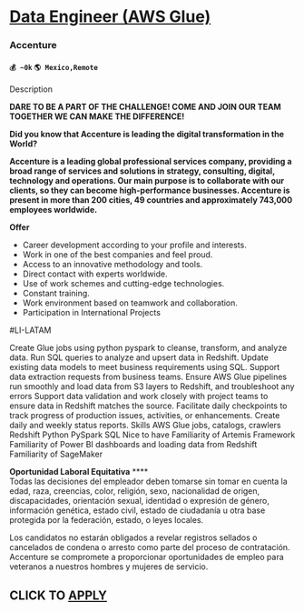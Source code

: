 # [Data Engineer (AWS Glue)](https://www.remotewlb.com/apply/data-engineer-aws-glue)  
### Accenture  
#### `💰 ~0k` `🌎 Mexico,Remote`  

Description

**DARE TO BE A PART OF THE CHALLENGE! COME AND JOIN OUR TEAM TOGETHER WE CAN MAKE THE DIFFERENCE!**

 **Did you know that Accenture is leading the digital transformation in the World?**

 **Accenture is a leading global professional services company, providing a broad range of services and solutions in strategy, consulting, digital, technology and operations. Our main purpose is to collaborate with our clients, so they can become high-performance businesses. **Accenture is present in more than 200 cities, 49 countries and approximately 743,000 employees worldwide.****

 **Offer**

  * Career development according to your profile and interests.
  * Work in one of the best companies and feel proud.
  * Access to an innovative methodology and tools.
  * Direct contact with experts worldwide.
  * Use of work schemes and cutting-edge technologies.
  * Constant training.
  * Work environment based on teamwork and collaboration.
  * Participation in International Projects

#LI-LATAM

Create Glue jobs using python pyspark to cleanse, transform, and analyze data. Run SQL queries to analyze and upsert data in Redshift. Update existing data models to meet business requirements using SQL. Support data extraction requests from business teams. Ensure AWS Glue pipelines run smoothly and load data from S3 layers to Redshift, and troubleshoot any errors Support data validation and work closely with project teams to ensure data in Redshift matches the source. Facilitate daily checkpoints to track progress of production issues, activities, or enhancements. Create daily and weekly status reports. Skills AWS Glue jobs, catalogs, crawlers Redshift Python PySpark SQL Nice to have Familiarity of Artemis Framework Familiarity of Power BI dashboards and loading data from Redshift Familiarity of SageMaker

 **Oportunidad Laboral Equitativa** ****  
Todas las decisiones del empleador deben tomarse sin tomar en cuenta la edad, raza, creencias, color, religión, sexo, nacionalidad de origen, discapacidades, orientación sexual, identidad o expresión de género, información genética, estado civil, estado de ciudadanía u otra base protegida por la federación, estado, o leyes locales.  
  
Los candidatos no estarán obligados a revelar registros sellados o cancelados de condena o arresto como parte del proceso de contratación. Accenture se compromete a proporcionar oportunidades de empleo para veteranos a nuestros hombres y mujeres de servicio.

  
## CLICK TO [APPLY](https://www.remotewlb.com/apply/data-engineer-aws-glue)

